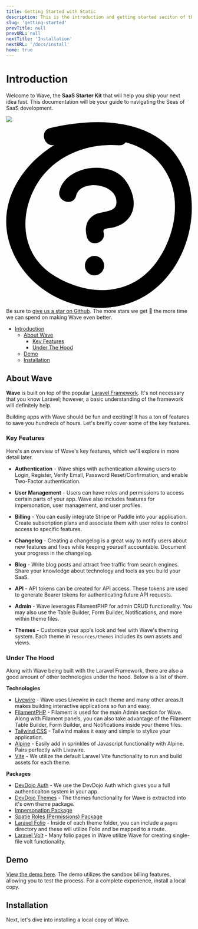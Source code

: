 ```yaml
---
title: Getting Started with Static
description: This is the introduction and getting started seciton of the Static documentation.
slug: 'getting-started'
prevTitle: null
prevURL: null
nextTitle: 'Installation'
nextURL: '/docs/install'
home: true
---
```


# Introduction

Welcome to Wave, the **SaaS Starter Kit** that will help you ship your next idea fast. This documentation will be your guide to navigating the Seas of SaaS development.

<div class="flex relative items-center py-5 pr-5 pl-[140px] my-10 leading-normal text-white bg-gradient-to-br from-blue-500 to-indigo-600  rounded-md">
<img src="https://cdn.devdojo.com/images/march2021/octocat-help.png" class="absolute left-0 flex-shrink-0 my-0 mt-2 mr-3.5 ml-2 w-auto h-32" /> 
<svg  class="hidden flex-shrink-0 my-0 mr-3.5 w-auto h-10" xmlns="http://www.w3.org/2000/svg" viewBox="0 0 60 60" fill="none"><path fill="#000" d="M31.644 46.367c0 1.733-1.39 3.14-3.099 3.14-1.713 0-3.104-1.406-3.104-3.14 0-1.734 1.39-3.142 3.104-3.142 1.71.003 3.1 1.408 3.1 3.142ZM22.612 23.744c1.374-5.633 14.076-3.948 12.957 2.825-.42 2.529-4.902 2.312-6.74 3.229-2.906 1.446-3.56 4.312-2.744 7.304.958 3.52 6.357 2.023 5.395-1.504-.392-1.435 1.367-1.188 2.83-1.52 1.907-.428 3.508-1.184 4.877-2.604 3.586-3.714 1.903-9.437-.885-12.964-4.994-6.328-19.082-4.49-21.08 3.726-.866 3.548 4.529 5.052 5.39 1.508Z"/><path fill="#000" d="M58.14 16.805C51.474-1.52 30.006-1.86 14.194 1.906c-3.467.825-2.053 6.147 1.362 5.477-11.78 7.305-19.67 20.77-13.275 34.938 7.496 16.613 30.228 23.27 44.856 12.3C58.267 46.278 62.9 29.886 58.14 16.805ZM47.876 46.142c-8.345 10.456-21.959 9.987-32.526 3.36-10.22-6.404-11.375-18.73-5.916-28.64 5.378-9.758 16.414-14.18 26.986-13.395 1.015.077 1.73-.329 2.175-.942 5.54 1.446 10.4 4.585 13.521 10.41 4.897 9.137 1.91 21.503-4.24 29.207Z"/></svg>
<span>Be sure to <a href="https://github.com/thedevdojo/wave" target="_blank" class="text-white underline">give us a star on Github</a>. The more stars we get 🤩 the more time we can spend on making Wave even better.</span>
</div>

- [Introduction](#introduction)
  - [About Wave](#about-wave)
    - [Key Features](#key-features)
    - [Under The Hood](#under-the-hood)
  - [Demo](#demo)
  - [Installation](#installation)

## About Wave

**Wave** is built on top of the popular <a href="https://laravel.com" target="_blank">Laravel Framework</a>. It's not necessary that you know Laravel; however, a basic understanding of the framework will definitely help.

Building apps with Wave should be fun and exciting! It has a ton of features to save you hundreds of hours. Let's breifly cover some of the key features.

### Key Features

Here's an overview of Wave's key features, which we'll explore in more detail later.

 - **Authentication** - Wave ships with authentication allowing users to Login, Register, Verify Email, Password Reset/Confirmation, and enable Two-Factor authentication.

 - **User Management** - Users can have roles and permissions to access certain parts of your app. Wave also includes features for impersonation, user management, and user profiles.

 - **Billing** - You can easily integrate Stripe or Paddle into your application. Create subscription plans and associate them with user roles to control access to specific features.

 - **Changelog** - Creating a changelog is a great way to notify users about new features and fixes while keeping yourself accountable. Document your progress in the changelog.

- **Blog** - Write blog posts and attract free traffic from search engines. Share your knowledge about technology and tools as you build your SaaS.

- **API** - API tokens can be created for API access. These tokens are used to generate Bearer tokens for authenticating future API requests.

- **Admin** - Wave leverages FilamentPHP for admin CRUD functionality. You may also use the Table Builder, Form Builder, Notifications, and more within theme files.

- **Themes** - Customize your app's look and feel with Wave's theming system. Each theme in `resources/themes` includes its own assets and views.

### Under The Hood

Along with Wave being built with the Laravel Framework, there are also a good amount of other technologies under the hood. Below is a list of them.

**Technologies**

- <a href="https://livewire.laravel.com" target="_blank" class="font-bold">Livewire</a> - Wave uses Livewire in each theme and many other areas.It makes building interactive applications so fun and easy.
- <a href="https://filamentphp.com" target="_blank" class="font-bold">FilamentPHP</a> - Filament is used for the main Admin section for Wave. Along with Filament panels, you can also take advantage of the Filament Table Builder, Form Builder, and Notifications inside your theme files.
- <a href="https://tailwidcss.com" target="_blank" class="font-bold">Tailwind CSS</a> - Tailwind makes it easy and simple to stylize your application.
- <a href="https://alpinejs.dev" target="_blank" class="font-bold">Alpine</a> - Easily add in sprinkles of Javascript functionality with Alpine. Pairs perfectly with Livewire.
- <a href="https://vitejs.dev/" target="_blank" class="font-bold">Vite</a> - We utilize the default Laravel Vite functionality to run and build assets for each theme. 

**Packages**

- <a href="https://devdojo.com/auth" target="_blank" class="font-bold">DevDojo Auth</a> - We use the DevDojo Auth which gives you a full authenticaiton system in your app.
- <a href="https://github.com/thedevdojo/themes" target="_blank" class="font-bold">DevDojo Themes</a> - The themes functionality for Wave is extracted into it's own theme package.
- <a href="https://github.com/404labfr/laravel-impersonate" target="_blank" class="font-bold">Impersonation Package</a>
- <a href="https://spatie.be/docs/laravel-permission" target="_blank" class="font-bold">Spatie Roles (Permissions) Package</a>
- <a href="https://laravel.com/docs/folio" target="_blank" class="font-bold">Laravel Folio</a> - Inside of each theme folder, you can include a `pages` directory and these will utilize Folio and be mapped to a route.
- <a href="https://livewire.laravel.com/docs/volt" target="_blank" class="font-bold">Laravel Volt</a> - Many folio pages in Wave utilize Wave for creating single-file volt functionality.

## Demo

<a href="https://devdojo.com/wave" target="_blank">View the demo here</a>. The demo utilizes the sandbox billing features, allowing you to test the process. For a complete experience, install a local copy.

## Installation

Next, let's dive into installing a local copy of Wave.
